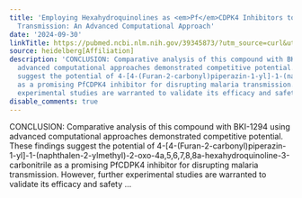 ```yaml
---
title: 'Employing Hexahydroquinolines as <em>Pf</em>CDPK4 Inhibitors to Combat Malaria
  Transmission: An Advanced Computational Approach'
date: '2024-09-30'
linkTitle: https://pubmed.ncbi.nlm.nih.gov/39345873/?utm_source=curl&utm_medium=rss&utm_campaign=pubmed-2&utm_content=1FakS-2QOkCT8HsMOQP1bCRQ4YzyumYOmxmF0moLsQ3dFB1E9V&fc=20220326224207&ff=20240930184655&v=2.18.0.post9+e462414
source: heidelberg[Affiliation]
description: 'CONCLUSION: Comparative analysis of this compound with BKI-1294 using
  advanced computational approaches demonstrated competitive potential. These findings
  suggest the potential of 4-[4-(Furan-2-carbonyl)piperazin-1-yl]-1-(naphthalen-2-ylmethyl)-2-oxo-4a,5,6,7,8,8a-hexahydroquinoline-3-carbonitrile
  as a promising PfCDPK4 inhibitor for disrupting malaria transmission. However, further
  experimental studies are warranted to validate its efficacy and safety ...'
disable_comments: true
---
```

CONCLUSION: Comparative analysis of this compound with BKI-1294 using advanced computational approaches demonstrated competitive potential. These findings suggest the potential of 4-[4-(Furan-2-carbonyl)piperazin-1-yl]-1-(naphthalen-2-ylmethyl)-2-oxo-4a,5,6,7,8,8a-hexahydroquinoline-3-carbonitrile as a promising PfCDPK4 inhibitor for disrupting malaria transmission. However, further experimental studies are warranted to validate its efficacy and safety ...